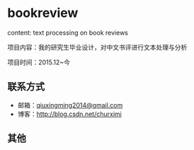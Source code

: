 # bookreview
content: text processing on book reviews

项目内容：我的研究生毕业设计，对中文书评进行文本处理与分析

项目时间：2015.12~今


## 联系方式
- 邮箱：qiuxingming2014@gmail.com
- 博客：http://blog.csdn.net/churximi

## 其他
